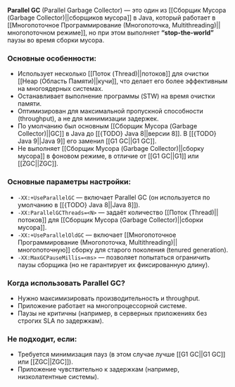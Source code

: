 **Parallel GC** (Parallel Garbage Collector) — это один из [[Сборщик Мусора (Garbage Collector)||сборщиков мусора]] в Java, который работает в [[Многопоточное Программирование (Многопоточка, Multithreading)||многопоточном режиме]], но при этом выполняет **“stop-the-world”** паузы во время сборки мусора.

### Основные особенности:

- Использует несколько [[Поток (Thread)||потоков]] для очистки [[Heap (Область Памяти)||кучи]], что делает его более эффективным на многоядерных системах.
- Останавливает выполнение программы (STW) на время очистки памяти.
- Оптимизирован для максимальной пропускной способности (throughput), а не для минимизации задержек.
- По умолчанию был основным [[Сборщик Мусора (Garbage Collector)||GC]] в Java до [[{TODO} Java 8||версии 8]]. В [[{TODO} Java 9||Java 9]] его заменил [[G1 GC||G1 GC]].
- Не выполняет [[Сборщик Мусора (Garbage Collector)||сборку мусора]] в фоновом режиме, в отличие от [[G1 GC||G1]] или [[ZGC||ZGC]].

### Основные параметры настройки:

- `-XX:+UseParallelGC` — включает Parallel GC (он используется по умолчанию в [[{TODO} Java 8||Java 8]]).
- `-XX:ParallelGCThreads=<N>` — задаёт количество [[Поток (Thread)||потоков]] для [[Сборщик Мусора (Garbage Collector)||сборки мусора]].
- `-XX:+UseParallelOldGC` — включает [[Многопоточное Программирование (Многопоточка, Multithreading)||многопоточную]] сборку для старого поколения (tenured generation).
- `-XX:MaxGCPauseMillis=<ms>` — позволяет попытаться ограничить паузы сборщика (но не гарантирует их фиксированную длину).

### Когда использовать Parallel GC?

- Нужно максимизировать производительность и throughput.
- Приложение работает на многопроцессорной системе.
- Паузы не критичны (например, в серверных приложениях без строгих SLA по задержкам).

### Не подходит, если:

- Требуется минимизация пауз (в этом случае лучше [[G1 GC||G1 GC]] или [[ZGC||ZGC]]).
- Приложение чувствительно к задержкам (например, низколатентные системы).
